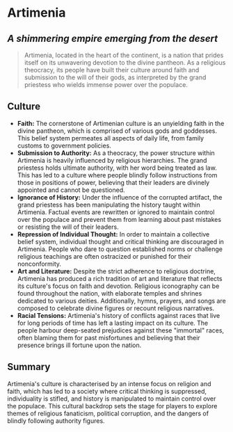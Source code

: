 # Artimenia #

## *A shimmering empire emerging from the desert* ##
> Artimenia, located in the heart of the continent, is a nation that prides itself on its unwavering devotion to the divine pantheon. As a religious theocracy, its people have built their culture around faith and submission to the will of their gods, as interpreted by the grand priestess who wields immense power over the populace.

## Culture ##
- **Faith:** The cornerstone of Artimenian culture is an unyielding faith in the divine pantheon, which is comprised of various gods and goddesses. This belief system permeates all aspects of daily life, from family customs to government policies.
- **Submission to Authority:** As a theocracy, the power structure within Artimenia is heavily influenced by religious hierarchies. The grand priestess holds ultimate authority, with her word being treated as law. This has led to a culture where people blindly follow instructions from those in positions of power, believing that their leaders are divinely appointed and cannot be questioned.
- **Ignorance of History:** Under the influence of the corrupted artifact, the grand priestess has been manipulating the history taught within Artimenia. Factual events are rewritten or ignored to maintain control over the populace and prevent them from learning about past mistakes or resisting the will of their leaders.
- **Repression of Individual Thought:** In order to maintain a collective belief system, individual thought and critical thinking are discouraged in Artimenia. People who dare to question established norms or challenge religious teachings are often ostracized or punished for their nonconformity.
- **Art and Literature:** Despite the strict adherence to religious doctrine, Artimenia has produced a rich tradition of art and literature that reflects its culture's focus on faith and devotion. Religious iconography can be found throughout the nation, with elaborate temples and shrines dedicated to various deities. Additionally, hymns, prayers, and songs are composed to celebrate divine figures or recount religious narratives.
- **Racial Tensions:** Artimenia's history of conflicts against races that live for long periods of time has left a lasting impact on its culture. The people harbour deep-seated prejudices against these "immortal" races, often blaming them for past misfortunes and believing that their presence brings ill fortune upon the nation.

## Summary ##
Artimenia's culture is characterised by an intense focus on religion and faith, which has led to a society where critical thinking is suppressed, individuality is stifled, and history is manipulated to maintain control over the populace. This cultural backdrop sets the stage for players to explore themes of religious fanaticism, political corruption, and the dangers of blindly following authority figures.